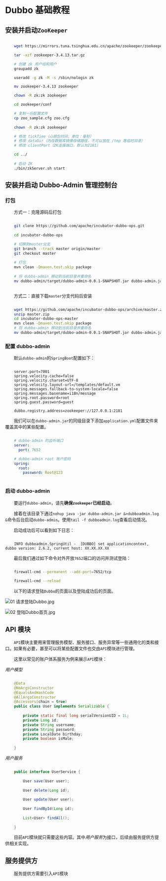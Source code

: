 # Dubbo 基础教程

## 安装并启动`ZooKeeper`

```bash

    wget https://mirrors.tuna.tsinghua.edu.cn/apache/zookeeper/zookeeper-3.4.13/zookeeper-3.4.13.tar.gz

    tar -xzf zookeeper-3.4.13.tar.gz

    # 创建 zk 用户组和用户
    groupadd zk

    useradd -g zk -M -s /sbin/nologin zk

    mv zookeeper-3.4.13 zookeeper

    chown -R zk:zk zookeeper

    cd zookeeper/conf

    # 复制一份配置文件
    cp zoo_sample.cfg zoo.cfg
    
    chown -R zk:zk zookeeper

    # 修改 tickTime（心跳包时间，单位：毫秒）
    # 修改 dataDir（内存数据库镜像存储路径，不可以放在 /tmp 等临时目录）
    # 修改 clientPort（ZK连接端口，默认为2181）

    cd ../
    
    # 启动 ZK
    ./bin/zkServer.sh start

```


## 安装并启动 Dubbo-Admin 管理控制台

### 打包

　　方式一：克隆源码后打包

```bash

    git clone https://github.com/apache/incubator-dubbo-ops.git
    
    cd incubator-dubbo-ops

    # 切换到master分支
    git branch --track master origin/master
    git checkout master
    
    # 打包
    mvn clean -Dmaven.test.skip package
    
    # 将 dubbo-admin 移动到当前目录并重命名
    mv dubbo-admin/target/dubbo-admin-0.0.1-SNAPSHOT.jar dubbo-admin.jar
    
```

　　方式二：直接下载`master`分支代码后安装

```bash

    wget https://github.com/apache/incubator-dubbo-ops/archive/master.zip
    unzip master.zip
    cd incubator-dubbo-ops-master
    mvn clean -Dmaven.test.skip package
    # 将 dubbo-admin 移动到当前目录并重命名
    mv dubbo-admin/target/dubbo-admin-0.0.1-SNAPSHOT.jar dubbo-admin.jar

```

### 配置 dubbo-admin

　　默认`dubbo-admin`的`SpringBoot`配置如下：

```properties

    server.port=7001
    spring.velocity.cache=false
    spring.velocity.charset=UTF-8
    spring.velocity.layout-url=/templates/default.vm
    spring.messages.fallback-to-system-locale=false
    spring.messages.basename=i18n/message
    spring.root.password=root
    spring.guest.password=guest
    
    dubbo.registry.address=zookeeper://127.0.0.1:2181

```

　　我们可以在`dubbo-admin.jar`的同级目录下添加`application.yml`配置文件来覆盖其中的某些配置。

```yaml

    # dubbo-admin 的监听端口
    server:
      port: 7652

    # dubbo-admin root 账户密码
    spring:
      root:
        password: Root@123
        
```

### 启动 dubbo-admin

　　要运行`dubbo-admin`，请先**确保`zookeeper`已经启动**。

　　接着在该目录下通过`nohup java -jar dubbo-admin.jar &>dubboadmin.log &`命令后台启动`dubbo-admin`。使用`tail -f dubboadmin.log`查看启动情况。

　　启动成功后可以看到如下日志：

```text

    INFO dubboadmin.SpringUtil -  [DUBBO] set applicationcontext, dubbo version: 2.6.2, current host: XX.XX.XX.XX

```

　　最后我们通过如下命令对外开放`7652`端口的访问并测试登陆：

```bash

    firewall-cmd --permanent --add-port=7652/tcp
    
    firewall-cmd --reload

```

　　以下的请求登陆`Dubbo`的页面以及登陆成功后的页面。

![01 请求登陆Dubbo.jpg](https://i.loli.net/2018/09/12/5b992d8f18de7.jpg)

![02 登陆Dubbo首页.jpg](https://i.loli.net/2018/09/12/5b992d8fbd58f.jpg)


## API 模块

　　`API`模块主要用来管理服务模型、服务接口、服务异常等一些通用化的类和接口。如果有必要，甚至可以将某些配置文件也交由`API`模块进行管理。

　　这里以常见的账户体系服务为例来展示`API`模块：

_用户模型_

```java

    @Data
    @NoArgsConstructor
    @EqualsAndHashCode
    @AllArgsConstructor
    @Accessors(chain = true)
    public class User implements Serializable {
    
        private static final long serialVersionUID = 1L;
        private Long id;
        private String username;
        private String password;
        private LocalDate birthday;
        private boolean isMale;
    
    }

```

_用户服务_

```java

    public interface UserService {
    
        User save(User user);
    
        User delete(Long id);
    
        User update(User user);
    
        User findById(Long id);
    
        List<User> findAll();
    
    }


```

　　目前`API`模块就只需要这些内容。其中*用户服务*为接口，后续由服务提供方提供相关实现。


## 服务提供方

　　服务提供方需要引入`API`模块




















